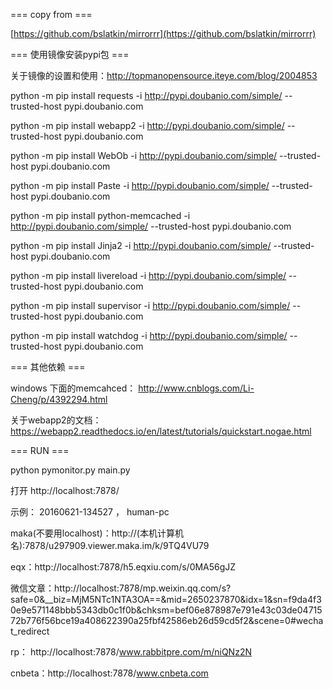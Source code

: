 === copy from ===

[https://github.com/bslatkin/mirrorrr](https://github.com/bslatkin/mirrorrr)



=== 使用镜像安装pypi包 ===

关于镜像的设置和使用：http://topmanopensource.iteye.com/blog/2004853


python -m pip install requests -i http://pypi.doubanio.com/simple/  --trusted-host pypi.doubanio.com

python -m pip install webapp2 -i http://pypi.doubanio.com/simple/  --trusted-host pypi.doubanio.com

python -m pip install WebOb -i http://pypi.doubanio.com/simple/  --trusted-host pypi.doubanio.com

python -m pip install Paste -i http://pypi.doubanio.com/simple/  --trusted-host pypi.doubanio.com

python -m pip install python-memcached -i http://pypi.doubanio.com/simple/  --trusted-host pypi.doubanio.com

python -m pip install Jinja2 -i http://pypi.doubanio.com/simple/  --trusted-host pypi.doubanio.com

python -m pip install livereload -i http://pypi.doubanio.com/simple/  --trusted-host pypi.doubanio.com

python -m pip install supervisor -i http://pypi.doubanio.com/simple/  --trusted-host pypi.doubanio.com

python -m pip install watchdog -i http://pypi.doubanio.com/simple/  --trusted-host pypi.doubanio.com




=== 其他依赖 === 

windows 下面的memcahced： 
http://www.cnblogs.com/Li-Cheng/p/4392294.html

关于webapp2的文档： https://webapp2.readthedocs.io/en/latest/tutorials/quickstart.nogae.html

===  RUN ===


python pymonitor.py main.py


打开 http://localhost:7878/

示例：
20160621-134527  ， human-pc

maka(不要用localhost)：http://(本机计算机名):7878/u297909.viewer.maka.im/k/9TQ4VU79

eqx：http://localhost:7878/h5.eqxiu.com/s/0MA56gJZ


微信文章：http://localhost:7878/mp.weixin.qq.com/s?safe=0&__biz=MjM5NTc1NTA3OA==&mid=2650237870&idx=1&sn=f9da4f30e9e571148bbb5343db0c1f0b&chksm=bef06e878987e791e43c03de0471572b776f56bce19a408622390a25fbf42586eb26d59cd5f2&scene=0#wechat_redirect

rp： http://localhost:7878/www.rabbitpre.com/m/niQNz2N

cnbeta：http://localhost:7878/www.cnbeta.com

